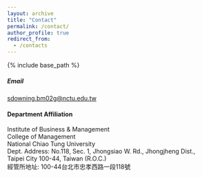 ```yaml
---
layout: archive
title: "Contact"
permalink: /contact/
author_profile: true
redirect_from:
  - /contacts
---
```


{% include base_path %}

##### Email
[sdowning.bm02g@nctu.edu.tw](mailto:sdowning.bm02g@nctu.edu.tw "Email: sdowning.bm02g@nctu.edu.tw")


#### Department Affiliation
Institute of Business & Management    
College of Management   
National Chiao Tung University   
Dept. Address: No.118, Sec. 1, Jhongsiao W. Rd., Jhongjheng Dist.,    
Taipei City 100-44, Taiwan (R.O.C.)   
經管所地址: 100-44台北市忠孝西路一段118號
